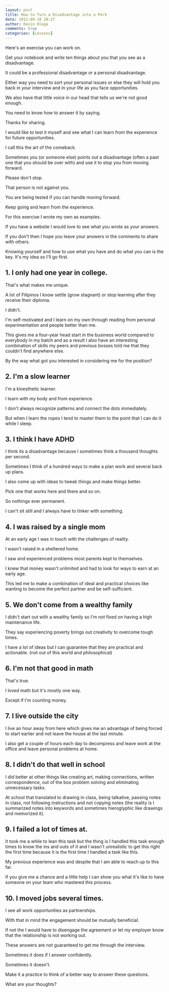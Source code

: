 ```yaml
---
layout: post
title: How to Turn a Disadvantage into a Perk
date: 2012-09-18 20:27
author: Kevin Olega
comments: true
categories: [Lessons]
---
```

Here's an exercise you can work on. 

Get your notebook and write ten things about you that you see as a disadvantage. 

It could be a professional disadvantage or a personal disadvantage. 

Either way you need to sort your personal issues or else they will hold you back in your interview and in your life as you face opportunities.

We also have that little voice in our head that tells us we're not good enough.

You need to know how to answer it by saying. 

Thanks for sharing. 

I would like to test it myself and see what I can learn from the experience for future opportunities.

I call this the art of the comeback. 

Sometimes you (or someone else) points out a disadvantage (often a past one that you should be over with) and use it to stop you from moving forward.

Please don't stop. 

That person is not against you. 

You are being tested if you can handle moving forward. 

Keep going and learn from the experience.

For this exercise I wrote my own as examples.

If you have a website I would love to see what you wrote as your answers. 

If you don't then I hope you leave your answers in the comments to share with others.

Knowing yourself and how to use what you have and do what you can is the key. It's my idea so I'll go first.

## 1. I only had one year in college. 

That's what makes me unique. 

A lot of Filipinos I know settle (grow stagnant) or stop learning after they receive their diploma. 

I didn't. 

I'm self-motivated and I learn on my own through reading from personal experimentation and people better than me. 

This gives me a four-year head start in the business world compared to everybody in my batch and as a result I also have an interesting combination of skills my peers and previous bosses told me that they couldn't find anywhere else. 

By the way what got you interested in considering me for the position?

## 2. I'm a slow learner 

I'm a kinesthetic learner. 

I learn with my body and from experience. 

I don't always recognize patterns and connect the dots immediately. 

But when I learn the ropes I tend to master them to the point that I can do it while I sleep.

## 3. I think I have ADHD 

I think its a disadvantage because I sometimes think a thousand thoughts per second. 

Sometimes I think of a hundred ways to make a plan work and several back up plans. 

I also come up with ideas to tweak things and make things better. 

Pick one that works here and there and so on. 

So nothings ever permanent. 

I can't sit still and I always have to tinker with something.

## 4. I was raised by a single mom 

At an early age I was in touch with the challenges of reality. 

I wasn't raised in a sheltered home. 

I saw and experienced problems most parents kept to themselves. 

I knew that money wasn't unlimited and had to look for ways to earn at an early age. 

This led me to make a combination of ideal and practical choices like wanting to become the perfect partner and be self-sufficient.

## 5. We don't come from a wealthy family 

I didn't start out with a wealthy family so I'm not fixed on having a high maintenance life. 

They say experiencing poverty brings out creativity to overcome tough times. 

I have a lot of ideas but I can guarantee that they are practical and actionable. (not out of this world and philosophical)

## 6. I'm not that good in math 

That's true. 

I loved math but it's mostly one way. 

Except if I'm counting money.

## 7. I live outside the city 

I live an hour away from here which gives me an advantage of being forced to start earlier and not leave the house at the last minute. 

I also get a couple of hours each day to decompress and leave work at the office and leave personal problems at home.

## 8. I didn't do that well in school 

I did better at other things like creating art, making connections, written correspondence, out of the box problem solving and eliminating unnecessary tasks. 

At school that translated to drawing in class, being talkative, passing notes in class, not following instructions and not copying notes (the reality is I summarized notes into keywords and sometimes hieroglyphic like drawings and memorized it).

## 9. I failed a lot of times at. <insert failure> 

It took me a while to lean this task but the thing is I handled this task enough times to know the ins and outs of it and I wasn't unrealistic to get this right the first time because it is the first time I handled a task like this. 

My previous experience was <insert totally unrelated task> and despite that I am able to reach up to this far.  

If you give me a chance and a little help I can show you what it's like to have someone on your team who mastered this process.

## 10. I moved jobs several times. 

I see all work opportunities as partnerships. 

With that in mind the engagement should be mutually beneficial. 

If not the I would have to disengage the agreement or let my employer know that the relationship is not working out.

These answers are not guaranteed to get me through the interview. 

Sometimes it does if I answer confidently. 

Sometimes it doesn't. 

Make it a practice to think of a better way to answer these questions. 

What are your thoughts?
